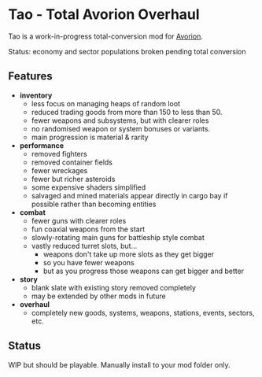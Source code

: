 # Tao - Total Avorion Overhaul

Tao is a work-in-progress total-conversion mod for [Avorion](https://store.steampowered.com/app/445220/Avorion/).

Status: economy and sector populations broken pending total conversion

Features
----

* **inventory**
   - less focus on managing heaps of random loot
   - reduced trading goods from more than 150 to less than 50.
   - fewer weapons and subsystems, but with clearer roles
   - no randomised weapon or system bonuses or variants.
   - main progression is material & rarity
* **performance**
  - removed fighters
  - removed container fields
  - fewer wreckages
  - fewer but richer asteroids
  - some expensive shaders simplified
  - salvaged and mined materials appear directly in cargo bay if possible rather than becoming entities
* **combat**
  - fewer guns with clearer roles
  - fun coaxial weapons from the start
  - slowly-rotating main guns for battleship style combat
  - vastly reduced turret slots, but...
    - weapons don't take up more slots as they get bigger
    - so you have fewer weapons
    - but as you progress those weapons can get bigger and better
* **story**
   - blank slate with existing story removed completely
   - may be extended by other mods in future
 * **overhaul**
   - completely new goods, systems, weapons, stations, events, sectors, etc.
  

Status
------

WIP but should be playable.
Manually install to your mod folder only.


<!--//
TODO

Weapons:

* Laser beam (turret only)
* Pulse beam (turret only); up to 33% chance to bypass shields depending on rarity; bonus vs tech blocks, very weak vs everything else
* Particle Lance (coaxial size 10 only)
* Point defense (laser, flak)
* Ion mines (basically a really slow but massive projectile)

Subsystems:

* Deflector (boost shield resistance against physical attacks, high energy cost)
* Polariser (boost shield resistance against disruptor, high energy cost)
* Reinforced armor refit (boost hull HP but decrease cargo space)
* Low armor refit (boost cargo space & acceleration but decrease hull HP)
* Chaff (manually activated anti-torpedo button with limited uses until recharged)
* Cloaking device (manually activated) ?

//-->

